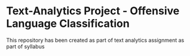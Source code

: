 # Text-Analytics Project - Offensive Language Classification
This repository has been created as part of text analytics assignment as part of syllabus
